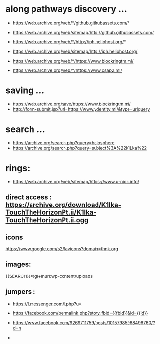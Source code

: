 # along pathways discovery ...

* https://web.archive.org/web/*/github.githubassets.com/*
* https://web.archive.org/web/sitemap/http://github.githubassets.com/

* https://web.archive.org/web/*/http://iph.heliohost.org/*
* https://web.archive.org/web/sitemap/http://iph.heliohost.org/

* https://web.archive.org/web/*/https://www.blockringtm.ml/
* https://web.archive.org/web/*/https://www.csap2.ml/

# saving ...
* https://web.archive.org/save/https://www.blockringtm.ml/
* http://form-submit.jsp?url=https://www.ydentity.ml/&type=urlquery

# search ...

* https://archive.org/search.php?query=holosphere
* https://archive.org/search.php?query=subject%3A%22k1Lka%22


# rings:

* https://web.archive.org/web/sitemap/https://www.u-nion.info/

## direct access : https://archive.org/download/K1lka-TouchTheHorizonPt.ii/K1lka-TouchTheHorizonPt.ii.ogg


## icons

 https://www.google.com/s2/favicons?domain=thnk.org
 
## images: 

 {{SEARCH}}=!gi+inurl:wp-content/uploads
 
## jumpers :

  * https://l.messenger.com/l.php?u=

  * https://facebook.com/permalink.php?story_fbid={{fbid}}&id={{id}}
  * https://www.facebook.com/9269711759/posts/10157985968496760/?d=n
  * 
  
